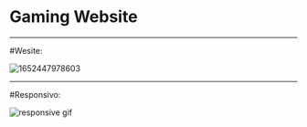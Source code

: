 # Gaming Website

_____________________________________________________________________________________________________________________________________________________________________

#Wesite:

![1652447978603](https://user-images.githubusercontent.com/88169014/178985286-580366dc-7152-46b6-8af3-722dd9ba1862.png)

______________________________________________________________________________________________________________________________________________________________________

#Responsivo:

![responsive gif](https://user-images.githubusercontent.com/88169014/178984747-379c8a57-1773-4ca0-a0ef-2b201608a4e6.gif)
